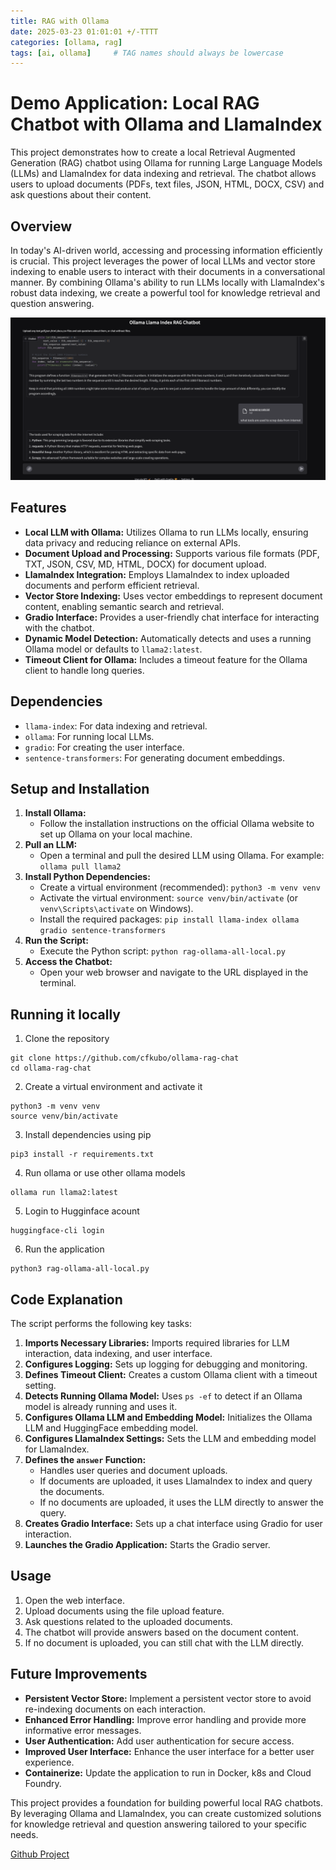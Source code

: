 ```yaml
---
title: RAG with Ollama
date: 2025-03-23 01:01:01 +/-TTTT
categories: [ollama, rag]
tags: [ai, ollama]     # TAG names should always be lowercase
---
```


<!-- Google tag (gtag.js) -->
<script async src="https://www.googletagmanager.com/gtag/js?id=G-Q2P5CM1K51"></script>
<script>
  window.dataLayer = window.dataLayer || [];
  function gtag(){dataLayer.push(arguments);}
  gtag('js', new Date());

  gtag('config', 'G-Q2P5CM1K51');
</script>

<script data-goatcounter="https://arulwebsite.goatcounter.com/count"
        async src="//gc.zgo.at/count.js"></script>


<script>
    // Append to the <body>; can use a CSS selector to append somewhere else.
    window.goatcounter.visit_count({append: 'body'})
</script>


# Demo Application: Local RAG Chatbot with Ollama and LlamaIndex

This project demonstrates how to create a local Retrieval Augmented Generation (RAG) chatbot using Ollama for running Large Language Models (LLMs) and LlamaIndex for data indexing and retrieval. The chatbot allows users to upload documents (PDFs, text files, JSON, HTML, DOCX, CSV) and ask questions about their content.

## Overview

In today's AI-driven world, accessing and processing information efficiently is crucial. This project leverages the power of local LLMs and vector store indexing to enable users to interact with their documents in a conversational manner. By combining Ollama's ability to run LLMs locally with LlamaIndex's robust data indexing, we create a powerful tool for knowledge retrieval and question answering.

![ragappimage](/static/ragapp.png)

## Features

* **Local LLM with Ollama:** Utilizes Ollama to run LLMs locally, ensuring data privacy and reducing reliance on external APIs.
* **Document Upload and Processing:** Supports various file formats (PDF, TXT, JSON, CSV, MD, HTML, DOCX) for document upload.
* **LlamaIndex Integration:** Employs LlamaIndex to index uploaded documents and perform efficient retrieval.
* **Vector Store Indexing:** Uses vector embeddings to represent document content, enabling semantic search and retrieval.
* **Gradio Interface:** Provides a user-friendly chat interface for interacting with the chatbot.
* **Dynamic Model Detection:** Automatically detects and uses a running Ollama model or defaults to `llama2:latest`.
* **Timeout Client for Ollama:** Includes a timeout feature for the Ollama client to handle long queries.

## Dependencies

* `llama-index`: For data indexing and retrieval.
* `ollama`: For running local LLMs.
* `gradio`: For creating the user interface.
* `sentence-transformers`: For generating document embeddings.

## Setup and Installation

1.  **Install Ollama:**
    * Follow the installation instructions on the official Ollama website to set up Ollama on your local machine.
2.  **Pull an LLM:**
    * Open a terminal and pull the desired LLM using Ollama. For example: `ollama pull llama2`
3.  **Install Python Dependencies:**
    * Create a virtual environment (recommended): `python3 -m venv venv`
    * Activate the virtual environment: `source venv/bin/activate` (or `venv\Scripts\activate` on Windows).
    * Install the required packages: `pip install llama-index ollama gradio sentence-transformers`
4.  **Run the Script:**
    * Execute the Python script: `python rag-ollama-all-local.py`
5.  **Access the Chatbot:**
    * Open your web browser and navigate to the URL displayed in the terminal.

## Running it locally

1. Clone the repository
```
git clone https://github.com/cfkubo/ollama-rag-chat
cd ollama-rag-chat
```

2. Create a virtual environment and activate it
```
python3 -m venv venv
source venv/bin/activate
```

3. Install dependencies using pip
```
pip3 install -r requirements.txt
```

4. Run ollama or use other ollama models
```
ollama run llama2:latest
```
5. Login to Hugginface acount
```
huggingface-cli login
```
6. Run the application
```
python3 rag-ollama-all-local.py
```

## Code Explanation

The script performs the following key tasks:

1.  **Imports Necessary Libraries:** Imports required libraries for LLM interaction, data indexing, and user interface.
2.  **Configures Logging:** Sets up logging for debugging and monitoring.
3.  **Defines Timeout Client:** Creates a custom Ollama client with a timeout setting.
4.  **Detects Running Ollama Model:** Uses `ps -ef` to detect if an Ollama model is already running and uses it.
5.  **Configures Ollama LLM and Embedding Model:** Initializes the Ollama LLM and HuggingFace embedding model.
6.  **Configures LlamaIndex Settings:** Sets the LLM and embedding model for LlamaIndex.
7.  **Defines the `answer` Function:**
    * Handles user queries and document uploads.
    * If documents are uploaded, it uses LlamaIndex to index and query the documents.
    * If no documents are uploaded, it uses the LLM directly to answer the query.
8.  **Creates Gradio Interface:** Sets up a chat interface using Gradio for user interaction.
9.  **Launches the Gradio Application:** Starts the Gradio server.

## Usage

1.  Open the web interface.
2.  Upload documents using the file upload feature.
3.  Ask questions related to the uploaded documents.
4.  The chatbot will provide answers based on the document content.
5.  If no document is uploaded, you can still chat with the LLM directly.

## Future Improvements

* **Persistent Vector Store:** Implement a persistent vector store to avoid re-indexing documents on each interaction.
* **Enhanced Error Handling:** Improve error handling and provide more informative error messages.
* **User Authentication:** Add user authentication for secure access.
* **Improved User Interface:** Enhance the user interface for a better user experience.
* **Containerize:** Update the application to run in Docker, k8s and Cloud Foundry.

This project provides a foundation for building powerful local RAG chatbots. By leveraging Ollama and LlamaIndex, you can create customized solutions for knowledge retrieval and question answering tailored to your specific needs.


[Github Project](https://github.com/cfkubo/ollama-rag-chat)


<script src="https://giscus.app/client.js"
        data-repo="cfkubo/cfkubo.github.io"
        data-repo-id="R_kgDOONa2fg"
        data-category="General"
        data-category-id="DIC_kwDOONa2fs4CofaO"
        data-mapping="pathname"
        data-strict="0"
        data-reactions-enabled="1"
        data-emit-metadata="0"
        data-input-position="bottom"
        data-theme="dark_high_contrast"
        data-lang="en"
        crossorigin="anonymous"
        async>
</script>
